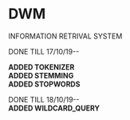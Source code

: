 # DWM

INFORMATION RETRIVAL SYSTEM<br>

DONE TILL 17/10/19--<br>

<b>ADDED TOKENIZER</b><br>
<b>ADDED STEMMING</b><br>
<b>ADDED STOPWORDS</b><br>

DONE TILL 18/10/19--<br>
<b>ADDED WILDCARD_QUERY</b>
